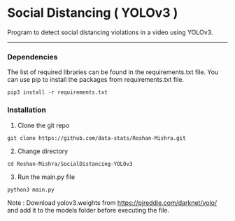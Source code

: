 # Social Distancing ( YOLOv3 )

Program to detect social distancing violations in a video using YOLOv3.

---

### Dependencies

The list of required libraries can be found in the requirements.txt file.
You can use pip to install the packages from requirements.txt file.

```
pip3 install -r requirements.txt
```

### Installation

1. Clone the git repo

```
git clone https://github.com/data-stats/Roshan-Mishra.git
```

2. Change directory

```
cd Roshan-Mishra/SocialDistancing-YOLOv3
```

3. Run the main.py file

```
python3 main.py
```


Note : Download yolov3.weights from https://pjreddie.com/darknet/yolo/ and add it to the models folder before executing the file.
